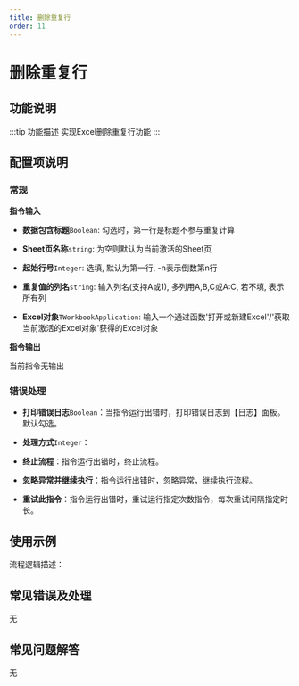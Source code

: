 ```yaml
---
title: 删除重复行
order: 11
---
```


# 删除重复行

## 功能说明

:::tip 功能描述
实现Excel删除重复行功能
:::

## 配置项说明

### 常规

**指令输入**

- **数据包含标题**`Boolean`: 勾选时，第一行是标题不参与重复计算

- **Sheet页名称**`string`: 为空则默认为当前激活的Sheet页

- **起始行号**`Integer`: 选填, 默认为第一行, -n表示倒数第n行

- **重复值的列名**`string`: 输入列名(支持A或1), 多列用A,B,C或A:C, 若不填, 表示所有列

- **Excel对象**`TWorkbookApplication`: 输入一个通过函数'打开或新建Excel'/'获取当前激活的Excel对象'获得的Excel对象


**指令输出**

当前指令无输出

### 错误处理

- **打印错误日志**`Boolean`：当指令运行出错时，打印错误日志到【日志】面板。默认勾选。

- **处理方式**`Integer`：

 - **终止流程**：指令运行出错时，终止流程。

 - **忽略异常并继续执行**：指令运行出错时，忽略异常，继续执行流程。

 - **重试此指令**：指令运行出错时，重试运行指定次数指令，每次重试间隔指定时长。

## 使用示例

流程逻辑描述：

## 常见错误及处理

无

## 常见问题解答

无

